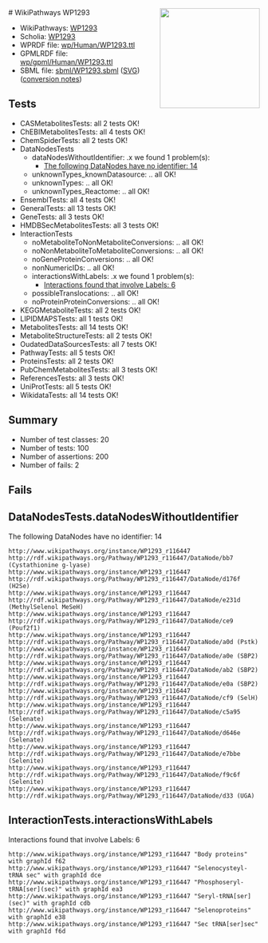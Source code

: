 <img style="float: right; width: 200px" src="../logo.png" />
# WikiPathways WP1293

* WikiPathways: [WP1293](https://identifiers.org/wikipathways:WP1293)
* Scholia: [WP1293](https://scholia.toolforge.org/wikipathways/WP1293)
* WPRDF file: [wp/Human/WP1293.ttl](../wp/Human/WP1293.ttl)
* GPMLRDF file: [wp/gpml/Human/WP1293.ttl](../wp/gpml/Human/WP1293.ttl)
* SBML file: [sbml/WP1293.sbml](../sbml/WP1293.sbml) ([SVG](../sbml/WP1293.svg)) ([conversion notes](../sbml/WP1293.txt))

## Tests
* CASMetabolitesTests: all 2 tests OK!
* ChEBIMetabolitesTests: all 4 tests OK!
* ChemSpiderTests: all 2 tests OK!
* DataNodesTests
    * dataNodesWithoutIdentifier: .x we found 1 problem(s):
        * [The following DataNodes have no identifier: 14](#8792c494)
    * unknownTypes_knownDatasource: .. all OK!
    * unknownTypes: .. all OK!
    * unknownTypes_Reactome: .. all OK!
* EnsemblTests: all 4 tests OK!
* GeneralTests: all 13 tests OK!
* GeneTests: all 3 tests OK!
* HMDBSecMetabolitesTests: all 3 tests OK!
* InteractionTests
    * noMetaboliteToNonMetaboliteConversions: .. all OK!
    * noNonMetaboliteToMetaboliteConversions: .. all OK!
    * noGeneProteinConversions: .. all OK!
    * nonNumericIDs: .. all OK!
    * interactionsWithLabels: .x we found 1 problem(s):
        * [Interactions found that involve Labels: 6](#630d267d)
    * possibleTranslocations: .. all OK!
    * noProteinProteinConversions: .. all OK!
* KEGGMetaboliteTests: all 2 tests OK!
* LIPIDMAPSTests: all 1 tests OK!
* MetabolitesTests: all 14 tests OK!
* MetaboliteStructureTests: all 2 tests OK!
* OudatedDataSourcesTests: all 7 tests OK!
* PathwayTests: all 5 tests OK!
* ProteinsTests: all 2 tests OK!
* PubChemMetabolitesTests: all 3 tests OK!
* ReferencesTests: all 3 tests OK!
* UniProtTests: all 5 tests OK!
* WikidataTests: all 14 tests OK!


## Summary

* Number of test classes: 20
* Number of tests: 100
* Number of assertions: 200
* Number of fails: 2

## Fails

<a name="8792c494" />

## DataNodesTests.dataNodesWithoutIdentifier

The following DataNodes have no identifier: 14
```
http://www.wikipathways.org/instance/WP1293_r116447 http://rdf.wikipathways.org/Pathway/WP1293_r116447/DataNode/bb7 (Cystathionine g-lyase)
http://www.wikipathways.org/instance/WP1293_r116447 http://rdf.wikipathways.org/Pathway/WP1293_r116447/DataNode/d176f (H2Se)
http://www.wikipathways.org/instance/WP1293_r116447 http://rdf.wikipathways.org/Pathway/WP1293_r116447/DataNode/e231d (MethylSelenol MeSeH)
http://www.wikipathways.org/instance/WP1293_r116447 http://rdf.wikipathways.org/Pathway/WP1293_r116447/DataNode/ce9 (Pouf2f1)
http://www.wikipathways.org/instance/WP1293_r116447 http://rdf.wikipathways.org/Pathway/WP1293_r116447/DataNode/a0d (Pstk)
http://www.wikipathways.org/instance/WP1293_r116447 http://rdf.wikipathways.org/Pathway/WP1293_r116447/DataNode/a0e (SBP2)
http://www.wikipathways.org/instance/WP1293_r116447 http://rdf.wikipathways.org/Pathway/WP1293_r116447/DataNode/ab2 (SBP2)
http://www.wikipathways.org/instance/WP1293_r116447 http://rdf.wikipathways.org/Pathway/WP1293_r116447/DataNode/e0a (SBP2)
http://www.wikipathways.org/instance/WP1293_r116447 http://rdf.wikipathways.org/Pathway/WP1293_r116447/DataNode/cf9 (SelH)
http://www.wikipathways.org/instance/WP1293_r116447 http://rdf.wikipathways.org/Pathway/WP1293_r116447/DataNode/c5a95 (Selenate)
http://www.wikipathways.org/instance/WP1293_r116447 http://rdf.wikipathways.org/Pathway/WP1293_r116447/DataNode/d646e (Selenate)
http://www.wikipathways.org/instance/WP1293_r116447 http://rdf.wikipathways.org/Pathway/WP1293_r116447/DataNode/e7bbe (Selenite)
http://www.wikipathways.org/instance/WP1293_r116447 http://rdf.wikipathways.org/Pathway/WP1293_r116447/DataNode/f9c6f (Selenite)
http://www.wikipathways.org/instance/WP1293_r116447 http://rdf.wikipathways.org/Pathway/WP1293_r116447/DataNode/d33 (UGA)
```

<a name="630d267d" />

## InteractionTests.interactionsWithLabels

Interactions found that involve Labels: 6
```
http://www.wikipathways.org/instance/WP1293_r116447 "Body proteins" with graphId f62
http://www.wikipathways.org/instance/WP1293_r116447 "Selenocysteyl-tRNA sec" with graphId dce
http://www.wikipathways.org/instance/WP1293_r116447 "Phosphoseryl-tRNA[ser](sec)" with graphId ea3
http://www.wikipathways.org/instance/WP1293_r116447 "Seryl-tRNA[ser](sec)" with graphId cdb
http://www.wikipathways.org/instance/WP1293_r116447 "Selenoproteins" with graphId e38
http://www.wikipathways.org/instance/WP1293_r116447 "Sec tRNA[ser]sec" with graphId f6d
```

